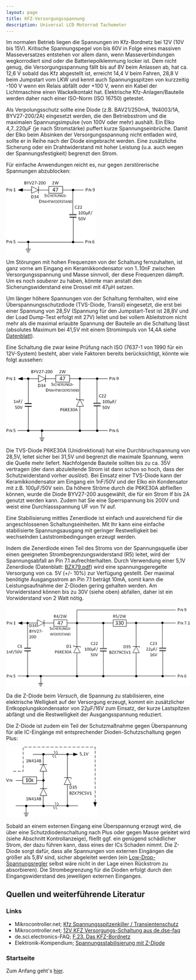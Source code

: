 ```yaml
---
layout: page
title: KFZ-Versorgungsspannung
description: Universal LCD Motorrad Tachometer
---
```


Im normalen Betrieb liegen die Spannungen im Kfz-Bordnetz bei 12V (10V bis 15V). Kritische Spannungspegel von bis 60V in Folge eines massiven Masseversatzes entstehen vor allem dann, wenn Masseverbindungen wegkorrodiert sind oder die Batteriepolklemmung locker ist. Dem nicht genug, die Versorgungsspannung fällt bis auf 8V beim Anlassen ab, hat ca. 12,6 V sobald das Kfz abgestellt ist, erreicht 14,4 V beim Fahren, 28,8 V beim Jumpstart vom LKW und kennt auch Spannungsspitzen von kurzzeitig -100 V wenn ein Relais abfällt oder +100 V, wenn ein Kabel der Lichtmaschine einen Wackelkontakt hat. Elektrische Kfz-Anlagen/Bauteile werden daher nach einer ISO-Norm (ISO 16750) getestet.

Als Verpolungsschutz sollte eine Diode (z.B. BAV21/250mA, 1N4003/1A, BYV27-200/2A) eingesetzt werden, die den Betriebsstrom und die maximalen Spannungsimpulse (von 100V oder mehr) aushält. Ein Elko 4,7..220μF (je nach Stromstärke) puffert kurze Spannungseinbrüche. Damit der Elko beim Absinken der Versorgungsspannung nicht entladen wird, sollte er in Reihe nach der Diode eingebracht werden. Eine zusätzliche Sicherung oder ein Drahtwiderstand mit hoher Leistung (u.a. auch wegen der Spannungsfestigkeit) begrenzt den Strom.

Für einfache Anwendungen reicht es, nur gegen zerstörerische Spannungen abzublocken:

![KFZ-Versorgungsspannung Abb. 1](../images/Versorgungsspannung_1.png)

Um Störungen mit hohen Frequenzen von der Schaltung fernzuhalten, ist ganz vorne am Eingang ein Keramikkondensator von 1..10nF zwischen Versorgungsspannung und Masse sinnvoll, der diese Frequenzen dämpft. Um es noch _sauberer_ zu haben, könnte man anstatt den Sicherungswiderstand eine Drossel mit 47μH setzen.

Um länger höhere Spannungen von der Schaltung fernhalten, wird eine Überspannungsschutzdiode (TVS-Diode, Transil) eingesetzt, die erst bei einer Spannung von 28,5V (Spannung für den Jumpstart-Test ist 28,8V und der Load Dump-Test erfolgt mit 27V) leitet und bei vollem Ableitstrom nicht mehr als die maximal erlaubte Spannung der Bauteile an die Schaltung lässt (absolutes Maximum bei 41,5V mit einem Stromimpuls von 14,4A siehe [Datenblatt](http://www.diodes.com/assets/Datasheets/ds21502.pdf)).

Eine Schaltung die zwar keine Prüfung nach ISO (7637-1 von 1990 für ein 12V-System) besteht, aber viele Faktoren bereits berücksichtigt, könnte wie folgt aussehen:

![KFZ-Versorgungsspannung Abb. 2](../images/Versorgungsspannung_2.png)

Die TVS-Diode P6KE30A (Unidirektional) hat eine Durchbruchspannung von 28,5V, leitet sicher bei 31,5V und begrenzt die maximale Spannung, wenn die Quelle mehr liefert. Nachfolgende Bauteile sollten bis zu ca. 35V vertragen (der dann abzuleitende Strom ist dann schon so hoch, dass der Schutzwiderstand vorher _auslöst_). Bei Einsatz einer TVS-Diode kann der Keramikkondensator am Eingang ein 1nF/50V und der Elko ein Kondensator mit z.B. 100μF/50V sein. Da höhere Ströme durch die P6KE30A abfließen können, wurde die Diode BYV27-200 ausgewählt, die für ein Strom If bis 2A genutzt werden kann. Zudem hat Sie eine Sperrspannung bis 200V und weist eine Durchlassspannung UF von 1V auf.

Eine Stabilisierung mittles Zenerdiode ist einfach und ausreichend für die angeschlossenen Schaltungseinheiten. Mit Ihr kann eine einfache stabilisierte Spannungsausgang mit geringer Restwelligkeit bei wechselnden Laststrombedingungen erzeugt werden. 

Indem die Zenerdiode einen Teil des Stroms von der Spannungsquelle über einen geeigneten Strombegrenzungswiderstand (R5) leitet, wird der Spannungsabfall an Pin 7.1 aufrechterhalten. Durch Verwendung einer 5,1V Zenerdiode (Datenblatt: [BZX79.pdf](http://www.nxp.com/documents/data_sheet/BZX79.pdf)) wird eine spannungsgeregelte Versorgung von ca. 5V (+/- 10%) zur Verfügung gestellt. Der maximal benötigte Ausgangsstrom an Pin 7.1 beträgt 10mA, somit kann die Leistungsaufnahme der Z-Dioden gering gehalten werden. Am Vorwiderstand können bis zu 30V (siehe oben) abfallen, daher ist ein Vorwiderstand von 2 Watt nötig.

![KFZ-Versorgungsspannung Abb. 3](../images/Versorgungsspannung_3.png)

Da die Z-Diode beim _Versuch_, die Spannung zu stabilisieren, eine elektrische Welligkeit auf der Versorgung erzeugt, kommt ein zusätzlicher Entkopplungskondensator von 22μF/16V zum Einsatz, der kurze Lastspitzen abfängt und die Restwelligkeit der Ausgangsspannung reduziert.

Die Z-Diode ist zudem ein Teil der Schutzmaßnahme gegen Überspannung für alle IC-Eingänge mit entsprechender Dioden-Schutzschaltung gegen Plus:

![KFZ-Versorgungsspannung Abb. 4](../images/Versorgungsspannung_4.png)

Sobald an einem externen Eingang eine Überspannung erzeugt wird, die über eine Schutzdiodenschaltung nach Plus oder gegen Masse geleitet wird (siehe Abschnitt Kontrollanzeige), fließt ggf. ein genügend schädlicher Strom, der dazu führen kann, dass eines der ICs Schaden nimmt. Die Z-Diode sorgt dafür, dass alle Spannungen von externen Eingängen die größer als 5,8V sind, sicher abgeleitet werden (ein [Low-Drop-Spannungsregler](http://de.wikipedia.org/wiki/Spannungsregler) selbst wäre nicht in der Lage einen Rückstrom zu absorbieren). Die Strombegrenzung für die Dioden erfolgt durch den Eingangswiderstand des jeweiligen externen Einganges.

## Quellen und weiterführende Literatur

### Links
- Mikrocontroller.net; [Kfz Spannungsspitzenkiller / Transientenschutz](http://www.mikrocontroller.net/articles/Kfz_Spannungsspitzenkiller_/_Transientenschutz)
- Mikrocontroller.net; [12V KFZ Versorgungs-Schaltung aus de.dse-faq](https://www.mikrocontroller.net/topic/392585)
- de.sci.electronics-FAQ; [F.23. Das KFZ-Bordnetz](http://www.dse-faq.elektronik-kompendium.de/dse-faq.htm#F.23)
- Elektronik-Kompendium; [Spannungsstabilisierung mit Z-Diode](http://www.elektronik-kompendium.de/sites/slt/1012151.htm)

### Startseite
Zum Anfang geht's [hier](../index.html).
